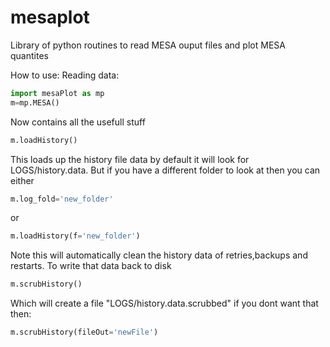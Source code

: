 # mesaplot
Library of python routines to read MESA ouput files and plot MESA quantites


How to use:
Reading data:

````python
import mesaPlot as mp
m=mp.MESA()
````

Now contains all the usefull stuff

````python
m.loadHistory()
````
This loads up the history file data by default it will look for LOGS/history.data.
But if you have a different folder to look at then you can either

````python
m.log_fold='new_folder'
````
or
````python
m.loadHistory(f='new_folder')
````
Note this will automatically clean the history data of retries,backups and restarts. To write that data back to disk 
````python
m.scrubHistory()
````
Which will create a file "LOGS/history.data.scrubbed" if you dont want that then:
````python
m.scrubHistory(fileOut='newFile')
````